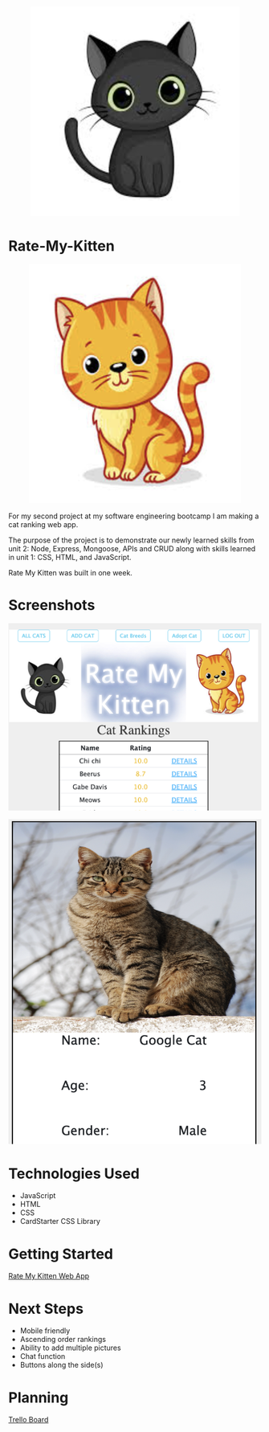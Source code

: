 <p align="center""><img src="https://github.com/davebenner14/Rate-My-Kitten/blob/main/Assets/Screenshot%202023-01-26%20at%209.45.50%20PM.png"></p>

<p style="text-align: center;">

# Rate-My-Kitten

</p>

<p align="center"><img src="https://github.com/davebenner14/Rate-My-Kitten/blob/main/Assets/Screenshot%202023-01-26%20at%209.46.05%20PM.png"></p>

For my second project at my software engineering bootcamp I am making a cat ranking web app.

The purpose of the project is to demonstrate our newly learned skills from unit 2: Node, Express, Mongoose, APIs and CRUD along with skills learned in unit 1: CSS, HTML, and JavaScript.

Rate My Kitten was built in one week.

# Screenshots

<p align="center""><img src="https://github.com/davebenner14/Rate-My-Kitten/blob/main/Assets/Screenshot%202023-01-26%20at%209.33.59%20PM.png"></p>
<p align="center"><img src="https://github.com/davebenner14/Rate-My-Kitten/blob/main/Assets/Screenshot%202023-01-26%20at%209.34.59%20PM.png"></p>

# Technologies Used

- JavaScript
- HTML
- CSS
- CardStarter CSS Library

# Getting Started

[Rate My Kitten Web App](https://rate-my-kitten.herokuapp.com/kittens)

# Next Steps

- Mobile friendly
- Ascending order rankings
- Ability to add multiple pictures
- Chat function
- Buttons along the side(s)

# Planning

[Trello Board](https://trello.com/b/rgy8LxJr/rate-my-kitten)
